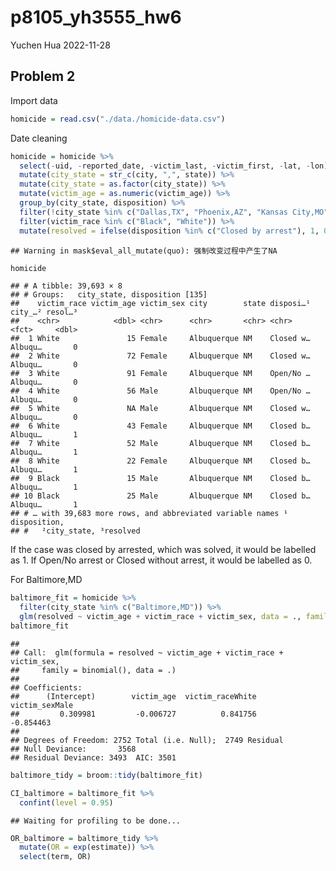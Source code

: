 p8105_yh3555_hw6
================
Yuchen Hua
2022-11-28

## Problem 2

Import data

``` r
homicide = read.csv("./data./homicide-data.csv")
```

Date cleaning

``` r
homicide = homicide %>%
  select(-uid, -reported_date, -victim_last, -victim_first, -lat, -lon)%>%
  mutate(city_state = str_c(city, ",", state)) %>%
  mutate(city_state = as.factor(city_state)) %>%
  mutate(victim_age = as.numeric(victim_age)) %>%
  group_by(city_state, disposition) %>% 
  filter(!city_state %in% c("Dallas,TX", "Phoenix,AZ", "Kansas City,MO", "Tulsa,AL")) %>%
  filter(victim_race %in% c("Black", "White")) %>%
  mutate(resolved = ifelse(disposition %in% c("Closed by arrest"), 1, 0))
```

    ## Warning in mask$eval_all_mutate(quo): 强制改变过程中产生了NA

``` r
homicide
```

    ## # A tibble: 39,693 × 8
    ## # Groups:   city_state, disposition [135]
    ##    victim_race victim_age victim_sex city        state disposi…¹ city_…² resol…³
    ##    <chr>            <dbl> <chr>      <chr>       <chr> <chr>     <fct>     <dbl>
    ##  1 White               15 Female     Albuquerque NM    Closed w… Albuqu…       0
    ##  2 White               72 Female     Albuquerque NM    Closed w… Albuqu…       0
    ##  3 White               91 Female     Albuquerque NM    Open/No … Albuqu…       0
    ##  4 White               56 Male       Albuquerque NM    Open/No … Albuqu…       0
    ##  5 White               NA Male       Albuquerque NM    Closed w… Albuqu…       0
    ##  6 White               43 Female     Albuquerque NM    Closed b… Albuqu…       1
    ##  7 White               52 Male       Albuquerque NM    Closed b… Albuqu…       1
    ##  8 White               22 Female     Albuquerque NM    Closed b… Albuqu…       1
    ##  9 Black               15 Male       Albuquerque NM    Closed b… Albuqu…       1
    ## 10 Black               25 Male       Albuquerque NM    Closed b… Albuqu…       1
    ## # … with 39,683 more rows, and abbreviated variable names ¹​disposition,
    ## #   ²​city_state, ³​resolved

If the case was closed by arrested, which was solved, it would be
labelled as 1. If Open/No arrest or Closed without arrest, it would be
labelled as 0.

For Baltimore,MD

``` r
baltimore_fit = homicide %>%
  filter(city_state %in% c("Baltimore,MD")) %>%
  glm(resolved ~ victim_age + victim_race + victim_sex, data = ., family = binomial())
baltimore_fit
```

    ## 
    ## Call:  glm(formula = resolved ~ victim_age + victim_race + victim_sex, 
    ##     family = binomial(), data = .)
    ## 
    ## Coefficients:
    ##      (Intercept)        victim_age  victim_raceWhite    victim_sexMale  
    ##         0.309981         -0.006727          0.841756         -0.854463  
    ## 
    ## Degrees of Freedom: 2752 Total (i.e. Null);  2749 Residual
    ## Null Deviance:       3568 
    ## Residual Deviance: 3493  AIC: 3501

``` r
baltimore_tidy = broom::tidy(baltimore_fit)
```

``` r
CI_baltimore = baltimore_fit %>%
  confint(level = 0.95)
```

    ## Waiting for profiling to be done...

``` r
OR_baltimore = baltimore_tidy %>%
  mutate(OR = exp(estimate)) %>%
  select(term, OR)
```
